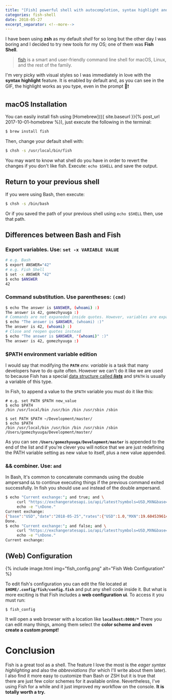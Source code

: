 ```yaml
---
title: "[Fish] powerful shell with autocompletion, syntax highlight and more"
categories: fish-shell
date: 2018-05-27
excerpt_separator: <!--more-->
---
```


<figure>
<script src="https://asciinema.org/a/183906.js" id="asciicast-183906" async></script>
</figure>

I have been using __zsh__ as my default *shell* for so long but the other day I was boring and I decided to try new tools for my OS; one of them was **Fish Shell**.

> [fish](https://fishshell.com/) is a smart and user-friendly command line shell for macOS, Linux, and the rest of the family.

<!--more-->

I'm very picky with visual styles so I was immediately in love with the **syntax highlight** feature. It is enabled by default and, as you can see in the GIF, the highlight works as you type, even in the prompt 💯❗️

## macOS Installation
You can easily install fish using [Homebrew]({{ site.baseurl }}{% post_url 2017-10-01-homebrew %}), just execute the following in the terminal:
```bash
$ brew install fish
```
Then, change your default shell with:
```bash
$ chsh -s /usr/local/bin/fish
```
You may want to know what shell do you have in order to revert the changes if you don't like fish. Execute: `echo $SHELL` and save the output.

## Return to your previous shell
If you were using Bash, then execute:
```bash
$ chsh -s /bin/bash
```
Or if you saved the path of your previous shell using `echo $SHELL` then, use that path.

## Differences between Bash and Fish
### Export variables. Use: `set -x VARIABLE VALUE`

```bash
# e.g. Bash
$ export ANSWER="42"
# e.g. Fish Shell
$ set -x ANSWER "42"
$ echo $ANSWER
42
```

### Command substitution. Use parentheses: `(cmd)`
```bash
$ echo The answer is $ANSWER, (whoami) :)
The answer is 42, gomezhyuuga :)
# Commands are not expaneded inside quotes. However, variables are expanded.
$ echo "The answer is $ANSWER, (whoami) :)"
The answer is 42, (whoami) :)
# Close and reopen quotes instead
$ echo "The answer is $ANSWER, "(whoami)" :)"
The answer is 42, gomezhyuuga :)
```

### $PATH environment variable edition
I would say that modifying the **`PATH`** *env. variable* is a task that many developers have to do quite often. However we can't do it like we are used to because Fish has a special [data structure called ***lists***](https://fishshell.com/docs/current/tutorial.html#tut_lists) and `$PATH` is usually a variable of this type.

In Fish, to append a value to the `$PATH` variable you must do it like this:
```shell
# e.g. set PATH $PATH new_value
$ echo $PATH
/bin /usr/local/bin /usr/bin /bin /usr/sbin /sbin

$ set PATH $PATH ~/Development/master/
$ echo $PATH
/bin /usr/local/bin /usr/bin /bin /usr/sbin /sbin /Users/gomezhyuuga/Development/master/
```
As you can see **`/Users/gomezhyuuga/Development/master`** is appended to the end of the list and if you're clever you will notice that we are just redefining the PATH variable setting as new value to itself, plus a new value appended.


### && combiner. Use: `and`
In Bash, It's common to concatenate commands using the double ampersand `&&` to continue executing things if the previous command exited successfully. In fish you should use `and` instead of the double ampersand.
```bash
$ echo "Current exchange:"; and true; and \
     curl "https://exchangeratesapi.io/api/latest?symbols=USD,MXN&base=USD"; and \
     echo -e "\nDone."
Current exchange:
{"base":"USD","date":"2018-05-25","rates":{"USD":1.0,"MXN":19.6045396146}}
Done.
$ echo "Current exchange:"; and false; and \
     curl "https://exchangeratesapi.io/api/latest?symbols=USD,MXN&base=USD"; and \
     echo -e "\nDone."
Current exchange:
```

## (Web) Configuration

{% include image.html img="fish_config.png" alt="Fish Web Configuration" %}

To edit fish's configuration you can edit the file located at  **`$HOME/.config/fish/config.fish`** and put any shell code inside it.
But what is more exciting is that Fish includes a __web configuration ui__. To access it you must run:
```
$ fish_config
```
It will open a web browser with a location like **`localhost:8000/*`**
There you can edit many things, among them select the **color scheme and even create a custom prompt!**


# Conclusion
Fish is a great tool as a shell. The feature I love the most is the *eager syntax highlighting* and also the *abbreviations* (for which I'll write about them later). I also find it more easy to customize than Bash or ZSH but it is true that there are just few color schemes for it available online. Nevertheless, I've using Fish for a while and it just improved my workflow on the console. **It is totally worth a try.**